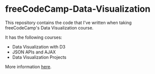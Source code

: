 # freeCodeCamp-Data-Visualization
This repository contains the code that I've written when taking freeCodeCamp's Data Visualization course. 

It has the following courses:

- Data Visualization with D3
- JSON APIs and AJAX
- Data Visualization Projects

More information [here](https://www.freecodecamp.org/learn/data-visualization/).

